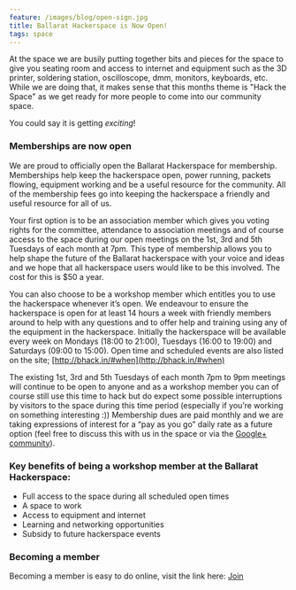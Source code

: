 ```yaml
---
feature: /images/blog/open-sign.jpg
title: Ballarat Hackerspace is Now Open!
tags: space
---
```

At the space we are busily putting together bits and pieces for the space to give you seating room and access to internet and equipment such as the 3D printer, soldering station, oscilloscope, dmm, monitors, keyboards, etc. While we are doing that, it makes sense that this months theme is "Hack the Space" as we get ready for more people to come into our community space.

You could say it is getting _exciting_!

<!--more-->

### Memberships are now open

We are proud to officially open the Ballarat Hackerspace for membership. Memberships help keep the hackerspace open, power running, packets flowing, equipment working and be a useful resource for the community. All of the membership fees go into keeping the hackerspace a friendly and useful resource for all of us.

Your first option is to be an association member which gives you voting rights for the committee, attendance to association meetings and of course access to the space during our open meetings on the 1st, 3rd and 5th Tuesdays of each month at 7pm. This type of membership allows you to help shape the future of the Ballarat hackerspace with your voice and ideas and we hope that all hackerspace users would like to be this involved. The cost for this is $50 a year.

You can also choose to be a workshop member which entitles you to use the hackerspace whenever it’s open. We endeavour to ensure the hackerspace is open for at least 14 hours a week with friendly members around to help with any questions and to offer help and training using any of the equipment in the hackerspace. Initially the hackerspace will be available every week on Mondays (18:00 to 21:00), Tuesdays (16:00 to 19:00) and Saturdays (09:00 to 15:00). Open time and scheduled events are also
listed on the site; [http://bhack.in/#when](http://bhack.in/#when)

The existing 1st, 3rd and 5th Tuesdays of each month 7pm to 9pm meetings will continue to be open to anyone and as a workshop member you can of course still use this time to hack but do expect some possible interruptions by visitors to the space during this time period (especially if you’re working on something interesting :))
Membership dues are paid monthly and we are taking expressions of interest for a “pay as you go” daily rate as a future option (feel free to discuss this with us in the space or via the [Google+ community](http://plus.bhack.in)).


### Key benefits of being a workshop member at the Ballarat Hackerspace:

- Full access to the space during all scheduled open times
- A space to work
- Access to equipment and internet
- Learning and networking opportunities
- Subsidy to future hackerspace events


### Becoming a member

Becoming a member is easy to do online, visit the link here: [Join](/join)
